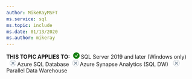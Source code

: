 ```yaml
---
author: MikeRayMSFT
ms.service: sql
ms.topic: include
ms.date: 01/13/2020
ms.author: mikeray
---
```


<Token>**THIS TOPIC APPLIES TO:**![yes](media/yes.png)SQL Server 2019 and later (Windows only) ![no](media/no.png)Azure SQL Database![no](media/no.png)Azure Synapse Analytics (SQL DW) ![no](media/no.png)Parallel Data Warehouse </Token>

